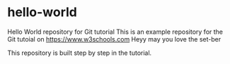 # hello-world
Hello World repository for Git tutorial
This is an example repository for the Git tutoial on https://www.w3schools.com
Heyy
may you love the set-ber

This repository is built step by step in the tutorial.

